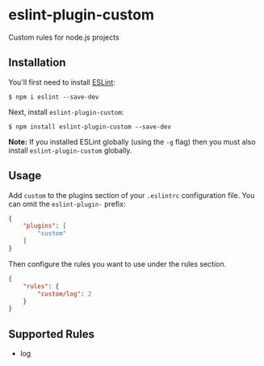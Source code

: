 # eslint-plugin-custom

Custom rules for node.js projects

## Installation

You'll first need to install [ESLint](http://eslint.org):

```
$ npm i eslint --save-dev
```

Next, install `eslint-plugin-custom`:

```
$ npm install eslint-plugin-custom --save-dev
```

**Note:** If you installed ESLint globally (using the `-g` flag) then you must also install `eslint-plugin-custom` globally.

## Usage

Add `custom` to the plugins section of your `.eslintrc` configuration file. You can omit the `eslint-plugin-` prefix:

```json
{
    "plugins": [
        "custom"
    ]
}
```


Then configure the rules you want to use under the rules section.

```json
{
    "rules": {
        "custom/log": 2
    }
}
```

## Supported Rules

* log
